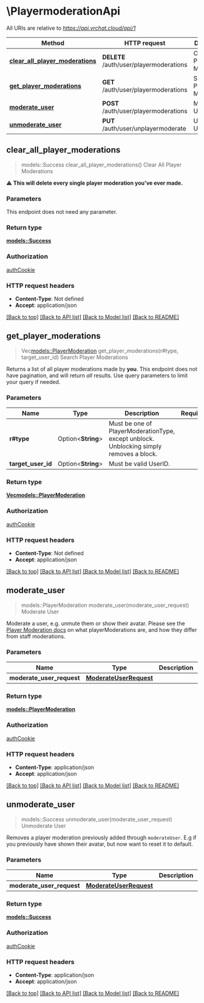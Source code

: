 # \PlayermoderationApi

All URIs are relative to *https://api.vrchat.cloud/api/1*

Method | HTTP request | Description
------------- | ------------- | -------------
[**clear_all_player_moderations**](PlayermoderationApi.md#clear_all_player_moderations) | **DELETE** /auth/user/playermoderations | Clear All Player Moderations
[**get_player_moderations**](PlayermoderationApi.md#get_player_moderations) | **GET** /auth/user/playermoderations | Search Player Moderations
[**moderate_user**](PlayermoderationApi.md#moderate_user) | **POST** /auth/user/playermoderations | Moderate User
[**unmoderate_user**](PlayermoderationApi.md#unmoderate_user) | **PUT** /auth/user/unplayermoderate | Unmoderate User



## clear_all_player_moderations

> models::Success clear_all_player_moderations()
Clear All Player Moderations

⚠️ **This will delete every single player moderation you've ever made.**

### Parameters

This endpoint does not need any parameter.

### Return type

[**models::Success**](Success.md)

### Authorization

[authCookie](../README.md#authCookie)

### HTTP request headers

- **Content-Type**: Not defined
- **Accept**: application/json

[[Back to top]](#) [[Back to API list]](../README.md#documentation-for-api-endpoints) [[Back to Model list]](../README.md#documentation-for-models) [[Back to README]](../README.md)


## get_player_moderations

> Vec<models::PlayerModeration> get_player_moderations(r#type, target_user_id)
Search Player Moderations

Returns a list of all player moderations made by **you**.  This endpoint does not have pagination, and will return *all* results. Use query parameters to limit your query if needed.

### Parameters


Name | Type | Description  | Required | Notes
------------- | ------------- | ------------- | ------------- | -------------
**r#type** | Option<**String**> | Must be one of PlayerModerationType, except unblock. Unblocking simply removes a block. |  |
**target_user_id** | Option<**String**> | Must be valid UserID. |  |

### Return type

[**Vec<models::PlayerModeration>**](PlayerModeration.md)

### Authorization

[authCookie](../README.md#authCookie)

### HTTP request headers

- **Content-Type**: Not defined
- **Accept**: application/json

[[Back to top]](#) [[Back to API list]](../README.md#documentation-for-api-endpoints) [[Back to Model list]](../README.md#documentation-for-models) [[Back to README]](../README.md)


## moderate_user

> models::PlayerModeration moderate_user(moderate_user_request)
Moderate User

Moderate a user, e.g. unmute them or show their avatar.  Please see the [Player Moderation docs](https://vrchatapi.github.io/docs/api/#tag--playermoderation) on what playerModerations are, and how they differ from staff moderations.

### Parameters


Name | Type | Description  | Required | Notes
------------- | ------------- | ------------- | ------------- | -------------
**moderate_user_request** | [**ModerateUserRequest**](ModerateUserRequest.md) |  | [required] |

### Return type

[**models::PlayerModeration**](PlayerModeration.md)

### Authorization

[authCookie](../README.md#authCookie)

### HTTP request headers

- **Content-Type**: application/json
- **Accept**: application/json

[[Back to top]](#) [[Back to API list]](../README.md#documentation-for-api-endpoints) [[Back to Model list]](../README.md#documentation-for-models) [[Back to README]](../README.md)


## unmoderate_user

> models::Success unmoderate_user(moderate_user_request)
Unmoderate User

Removes a player moderation previously added through `moderateUser`. E.g if you previously have shown their avatar, but now want to reset it to default.

### Parameters


Name | Type | Description  | Required | Notes
------------- | ------------- | ------------- | ------------- | -------------
**moderate_user_request** | [**ModerateUserRequest**](ModerateUserRequest.md) |  | [required] |

### Return type

[**models::Success**](Success.md)

### Authorization

[authCookie](../README.md#authCookie)

### HTTP request headers

- **Content-Type**: application/json
- **Accept**: application/json

[[Back to top]](#) [[Back to API list]](../README.md#documentation-for-api-endpoints) [[Back to Model list]](../README.md#documentation-for-models) [[Back to README]](../README.md)

